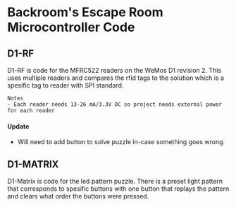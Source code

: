 # Backroom's Escape Room Microcontroller Code

## D1-RF

D1-RF is code for the MFRC522 readers on the WeMos D1 revision 2. This uses multiple readers and compares the rfid tags to the solution which is a spesific tag to reader with SPI standard.

```
Notes
- Each reader needs 13-26 mA/3.3V DC so project needs external power for each reader

```

#### Update
- Will need to add button to solve puzzle in-case something goes wrong.


## D1-MATRIX

D1-Matrix is code for the led pattern puzzle. There is a preset light pattern that corresponds to spesific buttons with one button that replays the pattern and clears what order the buttons were pressed.